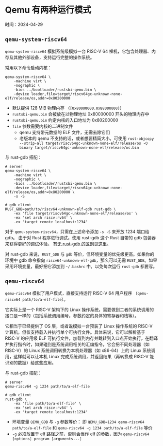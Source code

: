 # Qemu 有两种运行模式

时间：2024-04-29

## `qemu-system-riscv64`

`qemu-system-riscv64` 模拟系统级模拟一台 RISC-V 64 裸机，它包含处理器、内存及其他外部设备，支持运行完整的操作系统。

常用以下命令启动内核：

```shell
qemu-system-riscv64 \
    -machine virt \
    -nographic \
    -bios ../bootloader/rustsbi-qemu.bin \
    -device loader,file=target/riscv64gc-unknown-none-elf/release/os,addr=0x80200000
```

* 默认提供 128 MiB 物理内存 （`[0x80000000,0x88000000)`）
* `rustsbi-qemu.bin` 会被放在以物理地址 0x80000000 开头的物理内存中
* `rustsbi-qemu.bin` 约定内核的入口地址为 0x80200000
* `file` 参数需要内核的二进制文件
  * qemu 支持带元数据的 ELF 文件，无需去除它们
  * 老版本的 qemu 不支持的话，或者想要精简大小，可使用
    `rust-objcopy --strip-all target/riscv64gc-unknown-none-elf/release/os -O binary target/riscv64gc-unknown-none-elf/release/os.bin`

与 rust-gdb 搭配：

```shell
# server
qemu-system-riscv64 \
    -machine virt \
    -nographic \
    -bios ../bootloader/rustsbi-qemu.bin \
    -device loader,file=target/riscv64gc-unknown-none-elf/release/os,addr=0x80200000 \
    -s -S

# gdb client
RUST_GDB=path/to/riscv64-unknown-elf-gdb rust-gdb \
    -ex 'file target/riscv64gc-unknown-none-elf/release/os' \
    -ex 'set arch riscv:rv64' \
    -ex 'target remote localhost:1234'
```

对于 `qemu-system-riscv64`，只需在上述命令添加 `-s -S` 来开放 1234 端口给 gdb。
由于对 Rust 程序进行调试，使用 rust-gdb 这个 Rust 自带的 gdb 包装器来获得更好的调试体验。
[有无 rust-gdb 的区别见这里][rust-gdb]。

[rust-gdb]: https://zjp-CN.github.io/posts/rcore-gdb/#使用-rust-gdb

对 rust-gdb 来说，`RUST_GDB` 与 `gdb` 等价，但环境变量的优先级更高。如果你的环境中 gdb
命令指向 `riscv64-unknown-elf-gdb`，那么可以无需 `RUST_GDB`。如果采用环境变量，最好把它添加到
`~/.bashrc` 中，以免每次运行 `rust-gdb` 都要写。


## `qemu-riscv64`

`qemu-riscv64` 模拟了用户模式，直接支持运行 RISC-V 64 用户程序 （`qemu-riscv64 path/to/a-elf-file`）。

它实际上是一个 RISC-V 架构下的 Linux 操作系统，需要做到二者的系统调用的接口是一样的（包括系统调用编号，参数约定的具体的寄存器和栈等）。

它相当于已经提供了 OS 层，或者说模拟一台预装了 Linux 操作系统的 RISC-V 计算机，但仅支持载入并执行单个可执行文件。具体来说，它可以解析基于
RISC-V 的应用级 ELF 可执行文件，加载到内存并跳转到入口点开始执行。在翻译并执行指令时，如果碰到是系统调用相关的汇编指令，它会把不同处理器（如
RISC-V）的 Linux 系统调用转换为本机处理器（如 x86-64）上的 Linux 系统调用，这样就可以让本机 Linux 完成系统调用，并返回结果（再转换成 RISC-V
能识别的数据）给这些应用。

与 rust-gdb 搭配：

```shell
# server
qemu-riscv64 -g 1234 path/to/a-elf-file

# gdb client
rust-gdb \
    -ex 'file path/to/a-elf-file' \
    -ex 'set arch riscv:rv64' \
    -ex 'target remote localhost:1234'
```

* 环境变量 `QEMU_GDB` 与 `-g` 参数等价： 即 `QEMU_GDB=1234 qemu-riscv64 path/to/a-elf-file` 和 `qemu-riscv64 -g 1234 path/to/a-elf-file` 等价
* `-g` 必须放置于 elf 路径之前，否则会当作 elf 的参数，因为 `qemu-riscv64 [options] program [arguments...]`


